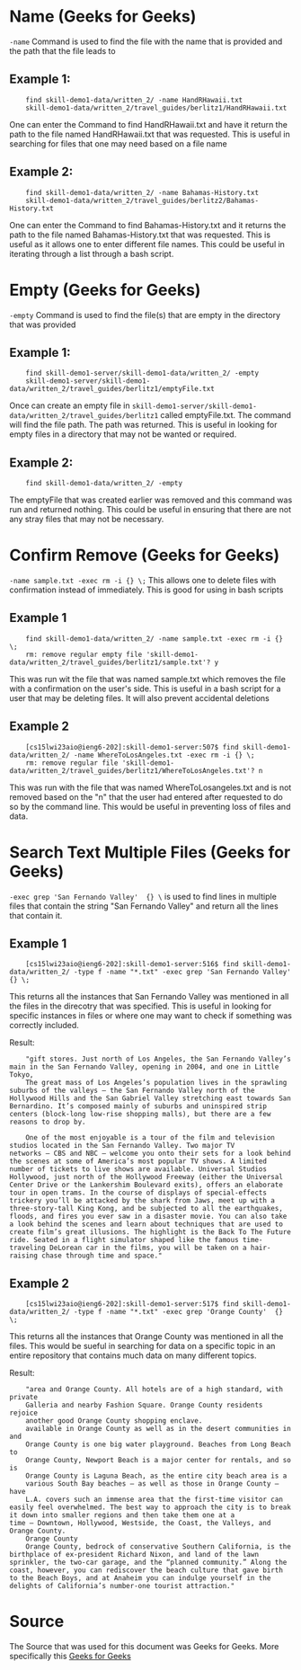 # Name (Geeks for Geeks)

`-name` Command is used to find the file with the name that is provided and the path that the file leads to

## Example 1:

        find skill-demo1-data/written_2/ -name HandRHawaii.txt 
        skill-demo1-data/written_2/travel_guides/berlitz1/HandRHawaii.txt

One can enter the Command to find HandRHawaii.txt and have it return the path to the file named HandRHawaii.txt that was requested. This is useful in searching for files that one may need based on a file name

## Example 2:

        find skill-demo1-data/written_2/ -name Bahamas-History.txt
        skill-demo1-data/written_2/travel_guides/berlitz2/Bahamas-History.txt

One can enter the Command to find Bahamas-History.txt and it returns the path to the file named Bahamas-History.txt that was requested. This is useful as it allows one to enter different file names. This could be useful in iterating through a list through a bash script.

<div></div>

<div></div>

# Empty (Geeks for Geeks)

`-empty` Command is used to find the file(s) that are empty in the directory that was provided

## Example 1:

        find skill-demo1-server/skill-demo1-data/written_2/ -empty
        skill-demo1-server/skill-demo1-data/written_2/travel_guides/berlitz1/emptyFile.txt
        
Once can create an empty file in `skill-demo1-server/skill-demo1-data/written_2/travel_guides/berlitz1` called emptyFile.txt. The command will find the file path. The path was returned. This is useful in looking for empty files in a directory that may not be wanted or required.

## Example 2:

        find skill-demo1-data/written_2/ -empty

The emptyFile that was created earlier was removed and this command was run and returned nothing. This could be useful in ensuring that there are not any stray files that may not be necessary.

<div></div>

<div></div>


# Confirm Remove (Geeks for Geeks)

`-name sample.txt -exec rm -i {} \;` This allows one to delete files with confirmation instead of immediately. This is good for using in bash scripts

## Example 1

        find skill-demo1-data/written_2/ -name sample.txt -exec rm -i {} \; 
        rm: remove regular empty file 'skill-demo1-data/written_2/travel_guides/berlitz1/sample.txt'? y
        
This was run wit the file that was named sample.txt which removes the file with a confirmation on the user's side. This is useful in a bash script for a user that may be deleting files. It will also prevent accidental deletions

## Example 2

        [cs15lwi23aio@ieng6-202]:skill-demo1-server:507$ find skill-demo1-data/written_2/ -name WhereToLosAngeles.txt -exec rm -i {} \; 
        rm: remove regular file 'skill-demo1-data/written_2/travel_guides/berlitz1/WhereToLosAngeles.txt'? n

This was run with the file that was named WhereToLosangeles.txt and is not removed based on the "n" that the user had entered after requested to do so by the command line. This would be useful in preventing loss of files and data.

<div></div>

# Search Text Multiple Files (Geeks for Geeks)

`-exec grep 'San Fernando Valley'  {} \` is used to find lines in multiple files that contain the string "San Fernando Valley" and return all the lines that contain it.

## Example 1

        [cs15lwi23aio@ieng6-202]:skill-demo1-server:516$ find skill-demo1-data/written_2/ -type f -name "*.txt" -exec grep 'San Fernando Valley'  {} \;

This returns all the instances that San Fernando Valley was mentioned in all the files in the direcotry that was specified. This is useful in looking for specific instances in files or where one may want to check if something was correctly included.

Result:

        "gift stores. Just north of Los Angeles, the San Fernando Valley’s main in the San Fernando Valley, opening in 2004, and one in Little Tokyo,
        The great mass of Los Angeles’s population lives in the sprawling suburbs of the valleys — the San Fernando Valley north of the Hollywood Hills and the San Gabriel Valley stretching east towards San Bernardino. It’s composed mainly of suburbs and uninspired strip centers (block-long low-rise shopping malls), but there are a few reasons to drop by.

        One of the most enjoyable is a tour of the film and television studios located in the San Fernando Valley. Two major TV networks — CBS and NBC — welcome you onto their sets for a look behind the scenes at some of America’s most popular TV shows. A limited number of tickets to live shows are available. Universal Studios Hollywood, just north of the Hollywood Freeway (either the Universal Center Drive or the Lankershim Boulevard exits), offers an elaborate tour in open trams. In the course of displays of special-effects trickery you’ll be attacked by the shark from Jaws, meet up with a three-story-tall King Kong, and be subjected to all the earthquakes, floods, and fires you ever saw in a disaster movie. You can also take a look behind the scenes and learn about techniques that are used to create film’s great illusions. The highlight is the Back To The Future ride. Seated in a flight simulator shaped like the famous time-traveling DeLorean car in the films, you will be taken on a hair-raising chase through time and space."

## Example 2

        [cs15lwi23aio@ieng6-202]:skill-demo1-server:517$ find skill-demo1-data/written_2/ -type f -name "*.txt" -exec grep 'Orange County'  {} \;
        
This returns all the instances that Orange County was mentioned in all the files. This would be sueful in searching for data on a specific topic in an entire repository that contains much data on many different topics.
        
Result:
        
        "area and Orange County. All hotels are of a high standard, with private
        Galleria and nearby Fashion Square. Orange County residents rejoice
        another good Orange County shopping enclave.
        available in Orange County as well as in the desert communities in and
        Orange County is one big water playground. Beaches from Long Beach to
        Orange County, Newport Beach is a major center for rentals, and so is
        Orange County is Laguna Beach, as the entire city beach area is a
        various South Bay beaches — as well as those in Orange County — have
        L.A. covers such an immense area that the first-time visitor can easily feel overwhelmed. The best way to approach the city is to break it down into smaller regions and then take them one at a time — Downtown, Hollywood, Westside, the Coast, the Valleys, and Orange County.
        Orange County
        Orange County, bedrock of conservative Southern California, is the birthplace of ex-president Richard Nixon, and land of the lawn sprinkler, the two-car garage, and the “planned community.” Along the coast, however, you can rediscover the beach culture that gave birth to the Beach Boys, and at Anaheim you can indulge yourself in the delights of California’s number-one tourist attraction."

# Source

The Source that was used for this document was Geeks for Geeks. More specifically this [Geeks for Geeks](https://www.geeksforgeeks.org/find-command-in-linux-with-examples/)
